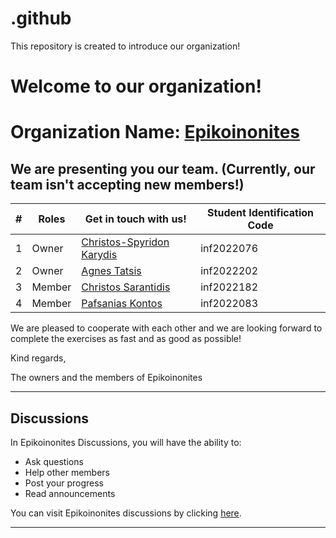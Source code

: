 # .github
This repository is created to introduce our organization!


# Welcome to our organization!

# Organization Name: [Epikoinonites](https://github.com/Epikoinonites)

## We are presenting you our team. (Currently, our team isn't accepting new members!)

| # |   Roles   |  Get in touch with us! | Student Identification Code |
| ------------- | ------------- | -------- | -------- |
| 1 |     Owner       | [Christos-Spyridon Karydis](https://github.com/chriskarydis)  | inf2022076 |
| 2 |     Owner      | [Agnes Tatsis](https://github.com/AgnesTatsis)   | inf2022202 |
| 3 |     Member      | [Christos Sarantidis](https://github.com/ChristoSarantidis)      | inf2022182 |
| 4 |     Member      | [Pafsanias Kontos](https://github.com/PafsaniasKontos)     | inf2022083 |

We are pleased to cooperate with each other and we are looking forward to complete the exercises as fast and as good as possible!

Kind regards,

The owners and the members of Epikoinonites

---

## Discussions
In Epikoinonites Discussions, you will have the ability to:
- Ask questions
- Help other members 
- Post your progress
- Read announcements

You can visit Epikoinonites discussions by clicking [here](https://github.com/orgs/Epikoinonites/discussions).

---
